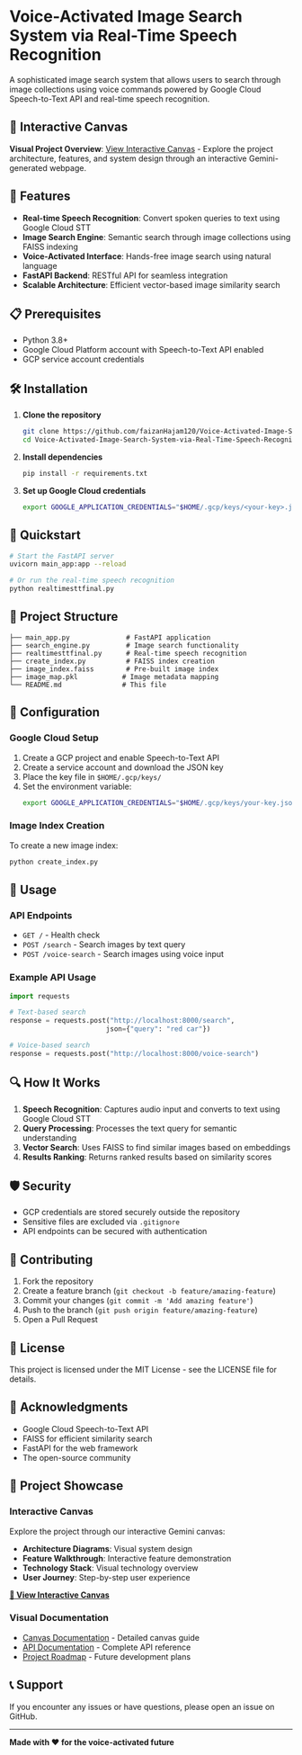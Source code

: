 # Voice-Activated Image Search System via Real-Time Speech Recognition

A sophisticated image search system that allows users to search through image collections using voice commands powered by Google Cloud Speech-to-Text API and real-time speech recognition.

## 🎨 Interactive Canvas

**Visual Project Overview**: [View Interactive Canvas](https://g.co/gemini/share/e37e38328f2e) - Explore the project architecture, features, and system design through an interactive Gemini-generated webpage.

## 🚀 Features

- **Real-time Speech Recognition**: Convert spoken queries to text using Google Cloud STT
- **Image Search Engine**: Semantic search through image collections using FAISS indexing
- **Voice-Activated Interface**: Hands-free image search using natural language
- **FastAPI Backend**: RESTful API for seamless integration
- **Scalable Architecture**: Efficient vector-based image similarity search

## 📋 Prerequisites

- Python 3.8+
- Google Cloud Platform account with Speech-to-Text API enabled
- GCP service account credentials

## 🛠️ Installation

1. **Clone the repository**
   ```bash
   git clone https://github.com/faizanHajam120/Voice-Activated-Image-Search-System-via-Real-Time-Speech-Recognitio.git
   cd Voice-Activated-Image-Search-System-via-Real-Time-Speech-Recognitio
   ```

2. **Install dependencies**
   ```bash
   pip install -r requirements.txt
   ```

3. **Set up Google Cloud credentials**
   ```bash
   export GOOGLE_APPLICATION_CREDENTIALS="$HOME/.gcp/keys/<your-key>.json"
   ```

## 🚀 Quickstart

```bash
# Start the FastAPI server
uvicorn main_app:app --reload

# Or run the real-time speech recognition
python realtimesttfinal.py
```

## 📁 Project Structure

```
├── main_app.py              # FastAPI application
├── search_engine.py         # Image search functionality
├── realtimesttfinal.py      # Real-time speech recognition
├── create_index.py          # FAISS index creation
├── image_index.faiss        # Pre-built image index
├── image_map.pkl           # Image metadata mapping
└── README.md               # This file
```

## 🔧 Configuration

### Google Cloud Setup
1. Create a GCP project and enable Speech-to-Text API
2. Create a service account and download the JSON key
3. Place the key file in `$HOME/.gcp/keys/`
4. Set the environment variable:
   ```bash
   export GOOGLE_APPLICATION_CREDENTIALS="$HOME/.gcp/keys/your-key.json"
   ```

### Image Index Creation
To create a new image index:
```bash
python create_index.py
```

## 🎯 Usage

### API Endpoints
- `GET /` - Health check
- `POST /search` - Search images by text query
- `POST /voice-search` - Search images using voice input

### Example API Usage
```python
import requests

# Text-based search
response = requests.post("http://localhost:8000/search", 
                        json={"query": "red car"})

# Voice-based search
response = requests.post("http://localhost:8000/voice-search")
```

## 🔍 How It Works

1. **Speech Recognition**: Captures audio input and converts to text using Google Cloud STT
2. **Query Processing**: Processes the text query for semantic understanding
3. **Vector Search**: Uses FAISS to find similar images based on embeddings
4. **Results Ranking**: Returns ranked results based on similarity scores

## 🛡️ Security

- GCP credentials are stored securely outside the repository
- Sensitive files are excluded via `.gitignore`
- API endpoints can be secured with authentication

## 🤝 Contributing

1. Fork the repository
2. Create a feature branch (`git checkout -b feature/amazing-feature`)
3. Commit your changes (`git commit -m 'Add amazing feature'`)
4. Push to the branch (`git push origin feature/amazing-feature`)
5. Open a Pull Request

## 📄 License

This project is licensed under the MIT License - see the LICENSE file for details.

## 🙏 Acknowledgments

- Google Cloud Speech-to-Text API
- FAISS for efficient similarity search
- FastAPI for the web framework
- The open-source community

## 🎨 Project Showcase

### Interactive Canvas
Explore the project through our interactive Gemini canvas:
- **Architecture Diagrams**: Visual system design
- **Feature Walkthrough**: Interactive feature demonstration  
- **Technology Stack**: Visual technology overview
- **User Journey**: Step-by-step user experience

[**🚀 View Interactive Canvas**](https://g.co/gemini/share/e37e38328f2e)

### Visual Documentation
- [Canvas Documentation](docs/CANVAS.md) - Detailed canvas guide
- [API Documentation](API.md) - Complete API reference
- [Project Roadmap](ROADMAP.md) - Future development plans

## 📞 Support

If you encounter any issues or have questions, please open an issue on GitHub.

---

**Made with ❤️ for the voice-activated future**
